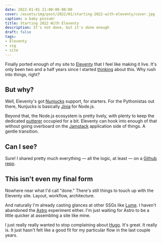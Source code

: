 ```yaml
---
date: 2022-01-01 21:00:00-08:00
cover: /assets/img/post/2022/01/starting-2022-with-eleventy/cover.jpg
caption: a baby possum!
title: Starting 2022 With Eleventy
description: It's not done, but it's done enough
draft: false
tags:
- Eleventy
- ssg
- site
---
```


[thinking]: /post/2019/04/eleventy/
[Eleventy]: https://11ty.dev

Finally ported enough of my site to [Eleventy][] that I feel like making it
live. It's only been two and a half years since I started [thinking][] about
this. Why rush into things, right?

## But why?

Well, Eleventy's got [Nunjucks][] support, for starters. For the Pythonistas
out there, Nunjucks is basically [Jinja][] for Node.js.

[Nunjucks]: https://mozilla.github.io/nunjucks/
[Jinja]: https://jinja2docs.readthedocs.io/en/stable/

Beyond that, the Node.js ecosystem is pretty lively, with plenty to keep the
dedicated [putterer][] occupied for a bit. Eleventy can hook into enough of
that without going overboard on the [Jamstack][] application side of things. A
gentle transition.

[putterer]: /note/2020/09/ssg-is-for-putterers/
[Jamstack]: https://jamstack.com

## Can I see?

[Github repo]: https://github.com/brianwisti/rgb-eleventy

Sure! I shared pretty much everything — all the logic, at least — on a [Github repo][].

## This isn't even my final form

Nowhere near what I'd call "done." There's still things to touch up with the
Eleventy site. Layout, workflow, architecture.

And naturally I'm already casting glances at other SSGs like [Lume][]. I
haven't abandoned the [Astro][] experiment either. I'm just waiting for Astro
to be a little quicker at assembling a site like mine.

[Lume]: https://lumeland.github.io
[Astro]: https://astro.build

I just really really wanted to stop complaining about [Hugo][]. It's great. It
really is. It just hasn't felt like a good fit for my particular flow in the
last couple years.

[Hugo]: /tag/hugo


